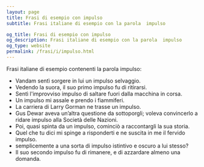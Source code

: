 ```yaml
---
layout: page
title: Frasi di esempio con impulso 
subtitle: Frasi italiane di esempio con la parola  impulso

og_title: Frasi di esempio con impulso 
og_description: Frasi italiane di esempio con la parola  impulso
og_type: website
permalink: /frasi/i/impulso.html
---
```


Frasi italiane di esempio contenenti la parola impulso:


- Vandam sentì sorgere in lui un impulso selvaggio.
- Vedendo la suora, il suo primo impulso fu di ritirarsi.
- Sentì l'improvviso impulso di saltare fuori dalla macchina in corsa.
- Un impulso mi assale e prendo i fiammiferi.
- La carriera di Larry Gorman ne trasse un impulso.
- Gus Dewar aveva un’altra questione da sottoporgli; voleva convincerlo a ridare impulso alla Società delle Nazioni.
- Poi, quasi spinta da un impulso, cominciò a raccontargli la sua storia.
- Quel che tu dici mi spinge a risponderti e ne suscita in me il fervido impulso.
- semplicemente a una sorta di impulso istintivo e oscuro a lui stesso?
- Il suo secondo impulso fu di rimanere, e di azzardare almeno una domanda.

